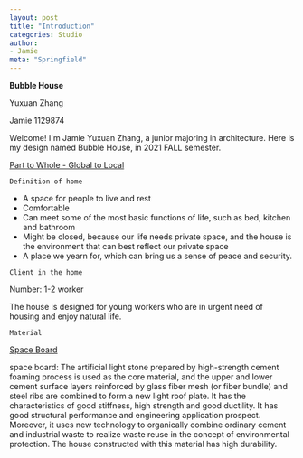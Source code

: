 ```yaml
---
layout: post
title: "Introduction"
categories: Studio
author:
- Jamie
meta: "Springfield"
---
```

**Bubble House**

Yuxuan Zhang

Jamie
1129874

Welcome! I'm Jamie Yuxuan Zhang, a junior majoring in architecture. Here is my design named Bubble House, in 2021 FALL semester.

[Part to Whole - Global to Local](http://keanmgc.github.io/2021fall3yr-studio/)

`Definition of home`
- A space for people to live and rest
- Comfortable
- Can meet some of the most basic functions of life, such as bed, kitchen and bathroom
- Might be closed, because our life needs private space, and the house is the environment that can best reflect our private space
- A place we yearn for, which can bring us a sense of peace and security.


`Client in the home`

Number: 1-2 worker

The house is designed for young workers who are in urgent need of housing and enjoy natural life.


`Material`

[Space Board][9e173dc6]

  [9e173dc6]: https://baike.baidu.com/item/%E5%A4%AA%E7%A9%BA%E6%9D%BF/1268221 "Space Board"

space board: The artificial light stone prepared by high-strength cement foaming process is used as the core material, and the upper and lower cement surface layers reinforced by glass fiber mesh (or fiber bundle) and steel ribs are combined to form a new light roof plate. It has the characteristics of good stiffness, high strength and good ductility. It has good structural performance and engineering application prospect.
Moreover, it uses new technology to organically combine ordinary cement and industrial waste to realize waste reuse in the concept of environmental protection. The house constructed with this material has high durability.

